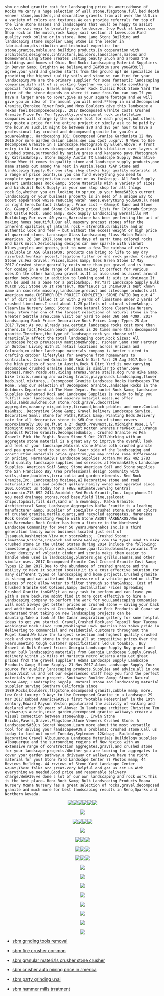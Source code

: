 
```
sbm crushed granite rock for landscaping price in americaHouse of Rocks We carry a huge selection of wall stone,flagstone,full bed depth veneer stone,boulders,and decorative gravels from all over the U.S.in a variety of colors and textures.We can provide referrals for top of the line stone masons and landscapers that would be happy to assist you.Low cost ways to beautify your landscape. Shop Rock at Lowes.com Shop rock in the mulch,rock &amp; soil section of Lowes.com.Find quality rock online or in store. Home Lang Stone Building and landscaping stone supplier Lang Stone is the leader in fabrication,distribution and technical expertise for stone,granite,mable,and building products.In cooperation with architects,designers,contractors,builders,landscapers,masons and homeowners,Lang Stone creates lasting beauty in,on and around the buildings and homes of Ohio. Bed Rock: Landscaping Material Suppliers in Denver &amp; Brighton We believe,and I&#39;m sure you&#39;ll agree,your yard and garden starts from the ground up! We specialize in providing the highest quality soils and stone we can find for your landscaping.We are the primary supplier for some fantastic landscaping companies.With all of us working together we can create something special for&nbsp;. Gravel &amp; River Rock Classic Rock Stone Yard The price of the stone depends on where it came from.You can buy.If you have a larger area to cover,give us your square footage and we will give you an idea of the amount you will need.**Keep in mind.Decomposed Granite,Cherokee River Rock,and Moss Boulders give this landscape a Texas feel.Decomposed&nbsp;. 2017 Decomposed Granite Costs Crushed Granite Price Per Ton Typically,professional rock installation companies will charge by the square foot for each project,but others may quote a price for the entire project or simply ask to be paid by the hour.As such,it might be between $70 and $80 per hour to have a professional lay crushed and decomposed granite for you.On a square&nbsp;. Hardscaping 101: Decomposed Granite Gardenista 12 May 2016.For more garden design ideas,see Low Cost Luxury: 9 Ways to Use Decomposed Granite in a Landscape.Photograph by Ellen.Above: A front entry in LA features decomposed granite with stabilizer over layers of crushed stone,surrounded by native grass and kangaroo paws.Photograph by Katrina&nbsp;. Stone Supply Austin TX Landscape Supply Decorative Stone When it comes to quality stone and landscape supply products,one name stands out among the rest in Austin,Texas ASAP Stone and Landscaping Supply.Our one stop shop stocks high quality materials at a range of price points,so you can find everything you need to complete your project.You can count on us for&nbsp;. All Rock Supply Desert Landscapes Rock &amp; Stone Materials With a variety of sizes and kinds,All Rock Supply is your one stop shop for all things rock.So,whether you are looking to spruce up your home&#39;s current landscaping or your business property is in need of a unique way to boost appearance while reducing water needs,everything you&#39;ll need is right here.Contact Us&nbsp;. Price List — C&amp;C Sand and Stone Co. C&amp;C Sand and Stone Co.&#39;s price lists for Colorado Springs and Castle Rock. Sand &amp; Rock Supply Landscaping Bernalillo NM Buildology For over 40 years,Harristone has been perfecting the art of making homes beautiful.Our all masonry precast stones offer the inherent qualities of natural rock — strength,durability and an authentic look and feel — but without the excess weight or high price of quarried stone. Landscape Glass Landscaping Glass Mulch Mulch American. 26 Jan 2017.Gone are the days of earth tone colored rocks and bark mulch.Xeriscaping designs can now sparkle with vibrant blues,purples and greens,just to name a few.The rainbow of colors available in ASG Glass&#39; products can bring to life to any dry riverbed,fountain accent,flagstone filler or and rock garden. Crushed Stone vs.Pea Gravel: Prices,Sizes &amp; Uses Braen Stone 17 May 2017.Crushed stone generally costs more than pea gravel and is known for coming in a wide range of sizes,making it perfect for various uses.On the other hand,pea gravel is.It is also used as accent around garden beds,where in addition to looking good it aids in drainage.It can be used as a base for a patio&nbsp;. Mr.Yard Landscape Supply Bulk Mulch Soil Stone Do It Yourself. Oberfields is Ohio&#39;s best known name in concrete masonry,landscape,precast and sitescape products all American made.CUSTOMER DIY PROJECT COMPLETED! STONE PATIO Dug out 4” 6” of dirt and filled it in with 2 yards of limestone under 2 yards of crushed limestone.I used about 1.25 pallets of natural stone&nbsp;. Clearview Nursery &amp; Stone: Home Natural Stone Clearview Nursery &amp; Stone has one of the largest selections of natural stone in the Greater Seattle area.Come visit our yard to see! 360 668 4390. 2017 Landscaping Rock Prices Decorative Rock Prices &amp; Types 28 Apr 2017.Type: As you already saw,certain landscape rocks cost more than others.In fact,Mexican beach pebbles is 20 times more than decomposed granite.Therefore,the type of landscape rock you choose will drastically affect the total landscaping cost.Rock Sizes: All landscape rocks previously mentioned&nbsp;. Pioneer Sand Your Partner in Outdoor Living With 31 retail locations across Arizona and Colorado,no other landscape materials company is better suited to crafting outdoor lifestyles for everyone from homeowners to contractors. Crushed Granite DG Rock N Dirt Yard 29 Aug 2017.Due to the high prices of sand in Austin,Rock N Dirt Yard is now carrying decomposed crushed granite sand.This is similar to other.pave stones),ranch roads,etc.Riding arenas,horse stalls,dog runs Hike &amp; bike trails,running and walking tracts,playgrounds Landscaping,flower beds,soil mixtures,… Decomposed Granite Landscape Rocks Hardscapes The Home. Shop our selection of Decomposed Granite,Landscape Rocks in the Outdoors Department at The Home Depot. Enchanted Rock &amp; Landscape Supplies Enchanted Rock and Landscape Supplies is ready to help you fulfill your landscape and masonry material needs.We offer soils,sands,mulches,cut stone,rock,gravel,decorative aggregates,masonry mix,pottery,firewood,beach pebbles and more.Contact Us&nbsp;. Decorative Stone &amp; Gravel Delivery Landscape Service. Decorative Small Stone for Paths,Patios &amp; Planting Beds.Delivery rate for all decorative stone is $60.One ton of stone covers approximately 100 sq.ft.at a 2″ depth.PrevNext.12.Midnight Rose.1 ½” Midnight Rose Stone.Orange Spardust Rotten Granite.PrevNext.12.Orange Spardust Rotten Granite.Decomposed&nbsp;. Crushed Granite vs Pea Gravel: Pick the Right. Braen Stone 9 Oct 2017.Working with an aggregate stone material is a great way to improve the overall look and feel of your landscape.Natural stone.While both crushed granite and pea gravel tend to be on the lower side of the landscaping and construction materials price spectrum,you may notice some differences in pricing. Herman&#39;s Landscape Supplies Jordan,MN 952 492 2783 Find quality landscape supplies and services at Herman&#39;s Landscape Supplies. American Soil &amp; Stone American Soil and Stone supplies the San Francisco Bay Area professional design community with soils,stone,boulders,terra cotta and garden elements. Red Rock Granite,Inc. Landscaping Mosinee,WI Decorative stone and road materials.Prices and product gallery.Family owned and operated since 2001.Contact us today for a FREE estimate.Serving Central Wisconsin.715 692 2414 &middot; Red Rock Granite,Inc. Logo phone.If you need drainage stones,road base,field lime,sealcoat chips,topsoil,fill dirt,sand or a new&nbsp;. Kafka Granite: Architectural &amp; Landscape Aggregates Kafka Granite is a leading manufacturer &amp; supplier of specialty crushed stone.Over 60 colors of crushed granite,marble,quartz,and recycled aggregates. Marenakos Rock Center Connecting People with Stone ABOUT MARENAKOS.Who We Are.Marenakos Rock Center has been a fixture in the Northwest Landscape Community for over 50 years.Marenakos Inc.is a third generation family owned business located just east of Issaquah,Washington.View our story&nbsp;. Crushed Stone: Limestone,Granite,Traprock and More Geology.com The types used to make crushed stone in the United States during 2014 include the following: limestone,granite,trap rock,sandstone,quartzite,dolomite,volcanic.The lower density of volcanic cinder and scoria makes them easier to handle when used in landscaping,planters,gas grills,saunas,and other similar uses. 2017 Decomposed Granite Cost Crushed Granite Cost &amp; Types 12 Jan 2017.Due to the abundance of crushed granite and the ability to have it sourced locally,it is a cost effective solution for many different types of landscaping and home projects.Crushed granite is strong and can withstand the pressure of a vehicle parked on it.The pieces of rock allow water to filter through so that&nbsp;. Cost of Crushed Granite Get Options,&amp; Installation Prices Spreading Crushed Granite isn&#39;t an easy task to perform and can leave you with a sore back.You might find it more cost effective to hire a landscaping company to perform the work for you.Landscaping companies will most always get better prices on crushed stone — saving your back and additional costs of Crushed&nbsp;. Canar Rock Products At Canar we understand that taking on new landscaping projects can be daunting.Take a look at the Canar inspiration gallery for some helpful ideas to get you started. Gravel,Crushed Rock,and Topsoil Near Tacoma Washington Rock Since 1990,Washington Rock Quarries has taken pride in delivering to commercial and residential customers throughout the Puget Sound.We have the largest selection and highest quality crushed rock and crushed stone in the area,all at competitive prices.Over the years,meeting tough customer specifications led us to&nbsp;. Buy Gravel at Bulk Gravel Prices Georgia Landscape Supply Buy gravel and other bulk landscaping materials from Georgia Landscape Supply.Gravel delivery within 25 miles of Marietta Metro Atlanta area.Get great prices from the gravel supplier! Adams LandScape Supply Landscape Products &amp; Stone Supply. 21 Nov 2017.Adams Landscape Supply Your source for quality landscaping products.Supplies and advice,all in one place.Visit us and let our experienced staff help you find the perfect materials for your project. Southwest Boulder &amp; Stone: Natural Stone &amp; Landscaping Supply. Natural stone and landscaping material supplier serving Southern California since 1989.Rocks,boulders,flagstone,decomposed granite,cobble &amp; more. Low Cost Luxury: 9 Ways to Use Decomposed Granite in a Landscape 29 Mar 2017.Dubbed America&#39;s first “Notable Pedestrian” in the 19th century,Edward Payson Weston popularized the activity of walking and declared after 50 years of.Above: In landscape architect Christine Ten Eyck&#39;s Austin,Texas garden,decomposed granite walkways create a visual connection between stone&nbsp;. Irwin Stone Bricks,Pavers,Gravel,Flagstone,Stone Veneers Crushed Stone: A Landscaper&#39;s Secret Weapon.Learn more about the most versatile tool for solving your landscape&#39;s problems: crushed stone.Call us today to find out more! Tuesday,September 12&nbsp;. Buildology: Decorative Gravel Albuquerque Landscape Materials Buildology supplies Albuquerque and the surrounding regions of New Mexico with an extensive range of construction aggregates,gravel,and crushed stone for your landscape projects.Whether you are looking for aggregates to cover your garden pathway,a driveway or walkway,we have the right material for you! Stone Yard Landscape Center 79 Photos &amp; 44 Reviews Building. 44 reviews of Stone Yard Landscape Center &quot;These folks are great.Very helpful and got us set up With everything we needed.Good price and reasonable delivery charge.We&#39;ve done a lot of our own landscaping and rock work.This is the best place… Reno Rock &amp; Bulk Landscaping Products Moana Nursery Moana Nursery has a great selection of rocks,gravel,decomposed granite and much more for best landscaping results in Reno,Sparks and Northern Nevada. 
```

<div align="center">
  
<a rel="nofollow" href="https://m.shibang-china.com?f=github&k=sbm+crushed+granite+rock+for+landscaping+price+in+america"><img src="https://static.shibang-china.com/en/l.png"></a><img src="https://static.shibang-china.com/en/hw.png"><a rel="nofollow" href="https://m.shibang-china.com/product/?f=github&k=sbm+crushed+granite+rock+for+landscaping+price+in+america"><img src="https://static.shibang-china.com/en/p.png"></a><a rel="nofollow" href="https://m.shibang-china.com/cases/?f=github&k=sbm+crushed+granite+rock+for+landscaping+price+in+america"><img src="https://static.shibang-china.com/en/c.png"></a><a rel="nofollow" href="https://m.shibang-china.com/news/?f=github&k=sbm+crushed+granite+rock+for+landscaping+price+in+america"><img src="https://static.shibang-china.com/en/n.png"></a><a rel="nofollow" href="https://m.shibang-china.com?f=github&k=sbm+crushed+granite+rock+for+landscaping+price+in+america"><img src="https://static.shibang-china.com/en/m.png"></a>

<a rel="nofollow" href="https://m.shibang-china.com/product/?f=github&k=sbm+crushed+granite+rock+for+landscaping+price+in+america"><img src="https://static.shibang-china.com/en/b.jpg"></a>
  
<a rel="nofollow" href="https://m.shibang-china.com/solution-aggregate.html?f=github&k=sbm+crushed+granite+rock+for+landscaping+price+in+america"><img src="https://static.shibang-china.com/en/a.jpg"></a><a rel="nofollow" href="https://m.shibang-china.com/solution-mine.html?f=github&k=sbm+crushed+granite+rock+for+landscaping+price+in+america"><img src="https://static.shibang-china.com/en/m.jpg"></a><a rel="nofollow" href="https://m.shibang-china.com/solution-mill.html?f=github&k=sbm+crushed+granite+rock+for+landscaping+price+in+america"><img src="https://static.shibang-china.com/en/g.jpg"></a><a rel="nofollow" href="https://m.shibang-china.com/solution-epc.html?f=github&k=sbm+crushed+granite+rock+for+landscaping+price+in+america"><img src="https://static.shibang-china.com/en/e.jpg"></a>

<a rel="nofollow" href="https://m.shibang-china.com/product/?f=github&k=sbm+crushed+granite+rock+for+landscaping+price+in+america"><img src="https://static.shibang-china.com/en/a-p.png"></a>

<a rel="nofollow" href="https://m.shibang-china.com/product/crusher/c6x.html?f=github&k=sbm+crushed+granite+rock+for+landscaping+price+in+america"><img src="https://static.shibang-china.com/en/j.jpg"></a><a rel="nofollow" href="https://m.shibang-china.com/product/crusher/ci5x.html?f=github&k=sbm+crushed+granite+rock+for+landscaping+price+in+america"><img src="https://static.shibang-china.com/en/i.jpg"></a><a rel="nofollow" href="https://m.shibang-china.com/product/crusher/hst.html?f=github&k=sbm+crushed+granite+rock+for+landscaping+price+in+america"><img src="https://static.shibang-china.com/en/c.jpg"></a>

<a rel="nofollow" href="https://m.shibang-china.com/product/mill/mtw.html?f=github&k=sbm+crushed+granite+rock+for+landscaping+price+in+america"><img src="https://static.shibang-china.com/en/mtw.jpg"></a><a rel="nofollow" href="https://m.shibang-china.com/product/mill/scm.html?f=github&k=sbm+crushed+granite+rock+for+landscaping+price+in+america"><img src="https://static.shibang-china.com/en/scm.jpg"></a><a rel="nofollow" href="https://m.shibang-china.com/product/mill/lm.html?f=github&k=sbm+crushed+granite+rock+for+landscaping+price+in+america"><img src="https://static.shibang-china.com/en/lm.jpg"></a>

<a rel="nofollow" href="https://m.shibang-china.com/product/sand/vsi6x.html?f=github&k=sbm+crushed+granite+rock+for+landscaping+price+in+america"><img src="https://static.shibang-china.com/en/6x.jpg"></a><a rel="nofollow" href="https://m.shibang-china.com/product/sand/vu.html?f=github&k=sbm+crushed+granite+rock+for+landscaping+price+in+america"><img src="https://static.shibang-china.com/en/vu.jpg"></a><a rel="nofollow" href="https://m.shibang-china.com/product/mobile/klun.html?f=github&k=sbm+crushed+granite+rock+for+landscaping+price+in+america"><img src="https://static.shibang-china.com/en/k.jpg"></a>

<a rel="nofollow" href="https://m.shibang-china.com/cases/?f=github&k=sbm+crushed+granite+rock+for+landscaping+price+in+america"><img src="https://static.shibang-china.com/en/case.png"></a>

<a rel="nofollow" href="https://m.shibang-china.com/cases/aggregate/202.html?f=github&k=sbm+crushed+granite+rock+for+landscaping+price+in+america"><img src="https://static.shibang-china.com/en/c-1.jpg"></a>

<a rel="nofollow" href="https://m.shibang-china.com/cases/aggregate/203.html?f=github&k=sbm+crushed+granite+rock+for+landscaping+price+in+america"><img src="https://static.shibang-china.com/en/c-2.jpg"></a>

<a rel="nofollow" href="https://m.shibang-china.com/cases/mill/123.html?f=github&k=sbm+crushed+granite+rock+for+landscaping+price+in+america"><img src="https://static.shibang-china.com/en/c-3.jpg"></a>

<a rel="nofollow" href="https://m.shibang-china.com/contact_us.html?f=github&k=sbm+crushed+granite+rock+for+landscaping+price+in+america"><img src="https://static.shibang-china.com/en/contact.png"></a>

<a rel="nofollow" href="https://swt.shibang-china.com/?f=github&k=sbm+crushed+granite+rock+for+landscaping+price+in+america"><img src="https://static.shibang-china.com/en/chat.png"></a>

<a rel="nofollow" href="https://whatsapp.shibangsoft.com/WhatsApp.php?f=github&k=sbm+crushed+granite+rock+for+landscaping+price+in+america"><img src="https://static.shibang-china.com/en/whatsapp.png"></a>

<a rel="nofollow" href="https://m.shibang-china.com/?f=github&k=sbm+crushed+granite+rock+for+landscaping+price+in+america"><img src="https://static.shibang-china.com/en/website.png"></a>

</div>


* [sbm grinding tools removal](sbm%20grinding%20tools%20removal.md)

* [sbm fine crusher common](sbm%20fine%20crusher%20common.md)

* [sbm granular materials crusher stone crusher](sbm%20granular%20materials%20crusher%20stone%20crusher.md)

* [sbm crusher auto mining price in america](sbm%20crusher%20auto%20mining%20price%20in%20america.md)

* [sbm party grinding unai](sbm%20party%20grinding%20unai.md)

* [sbm hammer mills treatment](sbm%20hammer%20mills%20treatment.md)